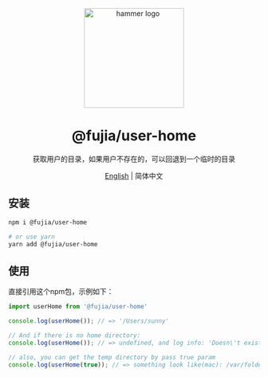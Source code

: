 <div align="center">
  <img alt="hammer logo" width="200" src="https://static-images-1305792369.cos.ap-shanghai.myqcloud.com/user-home.svg"/>
</div>

<div align="center">
  <h1>@fujia/user-home</h1>
</div>

<div align="center">

获取用户的目录，如果用户不存在的，可以回退到一个临时的目录

</div>

<div align="center">

[English](./README.md) | 简体中文

</div>


## 安装

```bash
npm i @fujia/user-home

# or use yarn
yarn add @fujia/user-home
```

## 使用

直接引用这个npm包，示例如下：

```javascript
import userHome from '@fujia/user-home'

console.log(userHome()); // => '/Users/sunny'

// And if there is no home directory:
console.log(userHome()); // => undefined, and log info: 'Doesn\'t exist home directory for current login user.'

// also, you can get the temp directory by pass true param
console.log(userHome(true)); // => something look like(mac): /var/folders/70/x0nk_t0s2m93xbzq4x7px0t40000gn/T 

```
